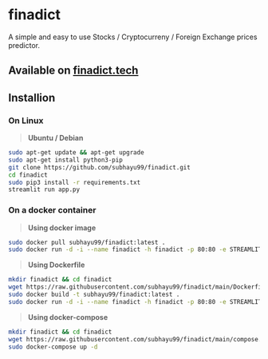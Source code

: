 # finadict

A simple and easy to use Stocks / Cryptocurreny / Foreign Exchange prices predictor.

## Available on [finadict.tech](https://finadict.tech/)

## Installion

### On Linux 

> **Ubuntu / Debian**

```bash
sudo apt-get update && apt-get upgrade
sudo apt-get install python3-pip
git clone https://github.com/subhayu99/finadict.git
cd finadict
sudo pip3 install -r requirements.txt
streamlit run app.py
```

### On a docker container

> **Using docker image**

```bash
sudo docker pull subhayu99/finadict:latest .
sudo docker run -d -i --name finadict -h finadict -p 80:80 -e STREAMLIT_SERVER_PORT=80 subhayu99/finadict:latest
```

> **Using Dockerfile**

```bash
mkdir finadict && cd finadict
wget https://raw.githubusercontent.com/subhayu99/finadict/main/Dockerfile
sudo docker build -t subhayu99/finadict:latest .
sudo docker run -d -i --name finadict -h finadict -p 80:80 -e STREAMLIT_SERVER_PORT=80 subhayu99/finadict:latest
```

> **Using docker-compose**

```bash
mkdir finadict && cd finadict
wget https://raw.githubusercontent.com/subhayu99/finadict/main/compose.yaml
sudo docker-compose up -d
```

